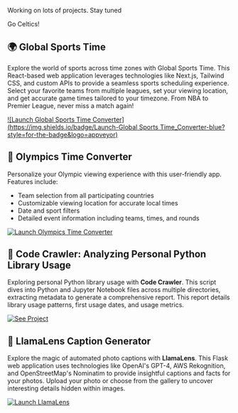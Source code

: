 Working on lots of projects. Stay tuned

Go Celtics!

## 🌍 Global Sports Time
Explore the world of sports across time zones with Global Sports Time. This React-based web application leverages technologies like Next.js, Tailwind CSS, and custom APIs to provide a seamless sports scheduling experience. Select your favorite teams from multiple leagues, set your viewing location, and get accurate game times tailored to your timezone. From NBA to Premier League, never miss a match again!

[![Launch Global Sports Time Converter](https://img.shields.io/badge/Launch-Global Sports Time_Converter-blue?style=for-the-badge&logo=appveyor)](https://global-sports-time.vercel.app/)

## 🏅 Olympics Time Converter
Personalize your Olympic viewing experience with this user-friendly app. Features include:
- Team selection from all participating countries
- Customizable viewing location for accurate local times
- Date and sport filters
- Detailed event information including teams, times, and rounds

[![Launch Olympics Time Converter](https://img.shields.io/badge/Launch-Olympics_Time_Converter-blue?style=for-the-badge&logo=appveyor)](https://olympics-time-converter.vercel.app/)

## 🐍 Code Crawler: Analyzing Personal Python Library Usage
Exploring personal Python library usage with **Code Crawler**. This script dives into Python and Jupyter Notebook files across multiple directories, extracting metadata to generate a comprehensive report. This report details library usage patterns, first usage dates, and usage metrics.

[![See Project](https://img.shields.io/badge/See-Project-blue?style=for-the-badge&logo=python)](https://github.com/bme3412/AI_Projects_with_Python/tree/main/code_crawl)

## 📸 LlamaLens Caption Generator
Explore the magic of automated photo captions with **LlamaLens**. This Flask web application uses technologies like OpenAI's GPT-4, AWS Rekognition, and OpenStreetMap's Nominatim to provide insightful captions and facts for your photos. Upload your photo or choose from the gallery to uncover interesting details hidden within images.

[![Launch LlamaLens](https://img.shields.io/badge/Launch-LlamaLens-blue?style=for-the-badge&logo=appveyor)](http://localhost:5000)
